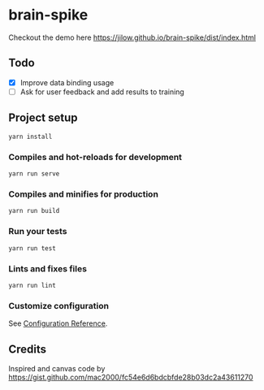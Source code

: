 # brain-spike

Checkout the demo here https://jilow.github.io/brain-spike/dist/index.html

## Todo

- [x] Improve data binding usage
- [ ] Ask for user feedback and add results to training

## Project setup
```
yarn install
```

### Compiles and hot-reloads for development
```
yarn run serve
```

### Compiles and minifies for production
```
yarn run build
```

### Run your tests
```
yarn run test
```

### Lints and fixes files
```
yarn run lint
```

### Customize configuration
See [Configuration Reference](https://cli.vuejs.org/config/).

## Credits

Inspired and canvas code by https://gist.github.com/mac2000/fc54e6d6bdcbfde28b03dc2a43611270
